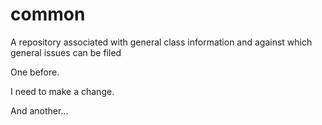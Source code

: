 # common
A repository associated with general class information and against which general issues can be filed

One before.

I need to make a change.

And another...
